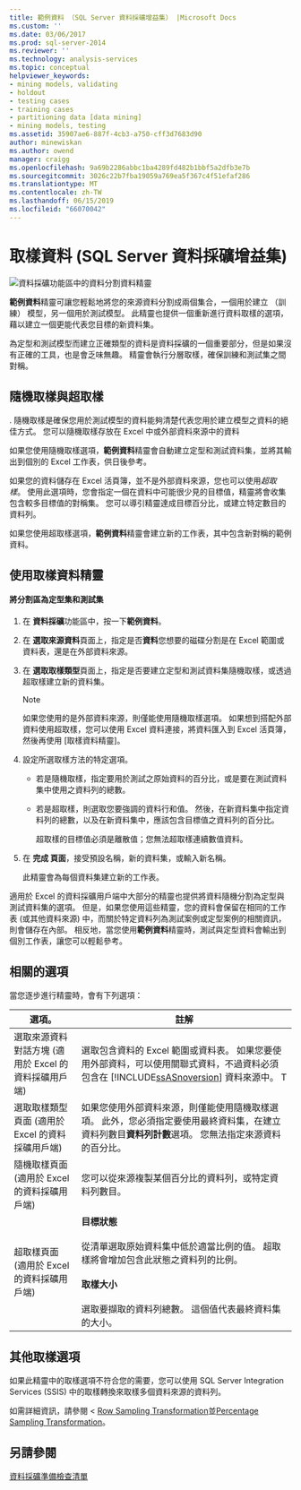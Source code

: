 ```yaml
---
title: 範例資料 （SQL Server 資料採礦增益集） |Microsoft Docs
ms.custom: ''
ms.date: 03/06/2017
ms.prod: sql-server-2014
ms.reviewer: ''
ms.technology: analysis-services
ms.topic: conceptual
helpviewer_keywords:
- mining models, validating
- holdout
- testing cases
- training cases
- partitioning data [data mining]
- mining models, testing
ms.assetid: 35907ae6-887f-4cb3-a750-cff3d7683d90
author: minewiskan
ms.author: owend
manager: craigg
ms.openlocfilehash: 9a69b2286abbc1ba4289fd482b1bbf5a2dfb3e7b
ms.sourcegitcommit: 3026c22b7fba19059a769ea5f367c4f51efaf286
ms.translationtype: MT
ms.contentlocale: zh-TW
ms.lasthandoff: 06/15/2019
ms.locfileid: "66070042"
---
```

# <a name="sample-data-sql-server-data-mining-add-ins"></a>取樣資料 (SQL Server 資料採礦增益集)
  ![資料採礦功能區中的資料分割資料精靈](media/dmc-partition.gif "資料採礦功能區中的資料分割資料精靈")  
  
 **範例資料**精靈可讓您輕鬆地將您的來源資料分割成兩個集合，一個用於建立 （訓練） 模型，另一個用於測試模型。 此精靈也提供一個重新進行資料取樣的選項，藉以建立一個更能代表您目標的新資料集。  
  
 為定型和測試模型而建立正確類型的資料是資料採礦的一個重要部分，但是如果沒有正確的工具，也是會乏味無趣。 精靈會執行分層取樣，確保訓練和測試集之間對稱。  
  
## <a name="random-sampling-and-oversampling"></a>隨機取樣與超取樣  
 . 隨機取樣是確保您用於測試模型的資料能夠清楚代表您用於建立模型之資料的絕佳方式。 您可以隨機取樣存放在 Excel 中或外部資料來源中的資料  
  
 如果您使用隨機取樣選項，**範例資料**精靈會自動建立定型和測試資料集，並將其輸出到個別的 Excel 工作表，供日後參考。  
  
 如果您的資料儲存在 Excel 活頁簿，並不是外部資料來源，您也可以使用*超取樣*。 使用此選項時，您會指定一個在資料中可能很少見的目標值，精靈將會收集包含較多目標值的對稱集。 您可以導引精靈達成目標百分比，或建立特定數目的資料列。  
  
 如果您使用超取樣選項，**範例資料**精靈會建立新的工作表，其中包含新對稱的範例資料。  
  
## <a name="using-the-sample-data-wizard"></a>使用取樣資料精靈  
  
#### <a name="to-separate-data-into-training-and-testing-sets"></a>將分割區為定型集和測試集  
  
1.  在 **資料採礦**功能區中，按一下**範例資料**。  
  
2.  在 **選取來源資料**頁面上，指定是否**資料**您想要的磁碟分割是在 Excel 範圍或資料表，還是在外部資料來源。  
  
3.  在 **選取取樣類型**頁面上，指定是否要建立定型和測試資料集隨機取樣，或透過超取樣建立新的資料集。  
  
    > [!NOTE]  
    >  如果您使用的是外部資料來源，則僅能使用隨機取樣選項。 如果想到搭配外部資料使用超取樣，您可以使用 Excel 資料連接，將資料匯入到 Excel 活頁簿，然後再使用 [取樣資料精靈]。  
  
4.  設定所選取樣方法的特定選項。  
  
    -   若是隨機取樣，指定要用於測試之原始資料的百分比，或是要在測試資料集中使用之資料列的總數。  
  
    -   若是超取樣，則選取您要強調的資料行和值。 然後，在新資料集中指定資料列的總數，以及在新資料集中，應該包含目標值之資料列的百分比。  
  
         超取樣的目標值必須是離散值；您無法超取樣連續數值資料。  
  
5.  在  **完成 頁面**，接受預設名稱，新的資料集，或輸入新名稱。  
  
     此精靈會為每個資料集建立新的工作表。  
  
 適用於 Excel 的資料採礦用戶端中大部分的精靈也提供將資料隨機分割為定型與測試資料集的選項。 但是，如果您使用這些精靈，您的資料會保留在相同的工作表 (或其他資料來源) 中，而關於特定資料列為測試案例或定型案例的相關資訊，則會儲存在內部。 相反地，當您使用**範例資料**精靈時，測試與定型資料會輸出到個別工作表，讓您可以輕鬆參考。  
  
## <a name="related-options"></a>相關的選項  
 當您逐步進行精靈時，會有下列選項：  
  
|選項。|註解|  
|-------------|--------------|  
|選取來源資料對話方塊 (適用於 Excel 的資料採礦用戶端)|選取包含資料的 Excel 範圍或資料表。 如果您要使用外部資料，可以使用關聯式資料，不過資料必須包含在 [!INCLUDE[ssASnoversion](../includes/ssasnoversion-md.md)] 資料來源中。 T|  
|選取取樣類型頁面 (適用於 Excel 的資料採礦用戶端)|如果您使用外部資料來源，則僅能使用隨機取樣選項。 此外，您必須指定要使用最終資料集，在建立資料列數目**資料列計數**選項。 您無法指定來源資料的百分比。|  
|隨機取樣頁面 (適用於 Excel 的資料採礦用戶端)|您可以從來源複製某個百分比的資料列，或特定資料列數目。|  
|超取樣頁面 (適用於 Excel 的資料採礦用戶端)|**目標狀態**<br /><br /> 從清單選取原始資料集中低於適當比例的值。 超取樣將會增加包含此狀態之資料列的比例。<br /><br /> **取樣大小**<br /><br /> 選取要擷取的資料列總數。 這個值代表最終資料集的大小。|  
  
## <a name="other-sampling-options"></a>其他取樣選項  
 如果此精靈中的取樣選項不符合您的需要，您可以使用 SQL Server Integration Services (SSIS) 中的取樣轉換來取樣多個資料來源的資料列。  
  
 如需詳細資訊，請參閱 < [Row Sampling Transformation](../integration-services/data-flow/transformations/row-sampling-transformation.md)並[Percentage Sampling Transformation](../integration-services/data-flow/transformations/percentage-sampling-transformation.md)。  
  
## <a name="see-also"></a>另請參閱  
 [資料採礦準備檢查清單](checklist-of-preparation-for-data-mining.md)  
  
  
